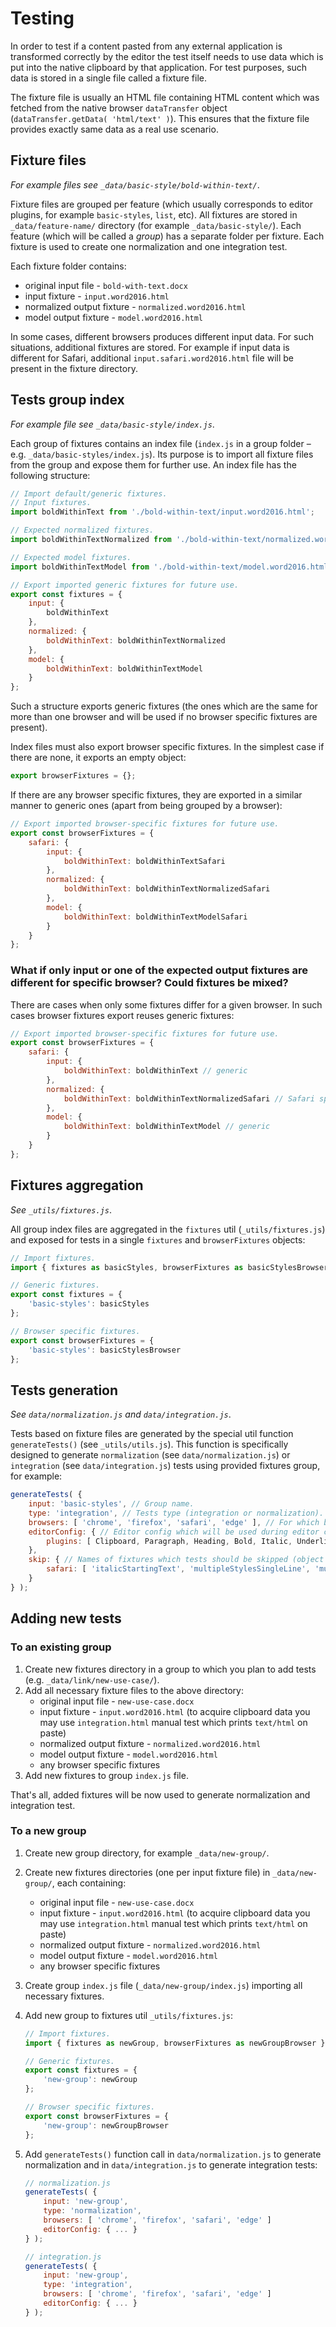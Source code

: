 # Testing

In order to test if a content pasted from any external application is transformed correctly by the editor the test itself needs to use data which is put into the native clipboard by that application. For test purposes, such data is stored in a single file called a fixture file.

The fixture file is usually an HTML file containing HTML content which was fetched from the native browser `dataTransfer` object (`dataTransfer.getData( 'html/text' )`). This ensures that the fixture file provides exactly same data as a real use scenario.

## Fixture files

_For example files see `_data/basic-style/bold-within-text/`_.

Fixture files are grouped per feature (which usually corresponds to editor plugins, for example `basic-styles`, `list`, etc). All fixtures are stored in `_data/feature-name/` directory (for example `_data/basic-style/`). Each feature (which will be called a *group*) has a separate folder per fixture. Each fixture is used to create one normalization and one integration test.

Each fixture folder contains:

- original input file - `bold-with-text.docx`
- input fixture - `input.word2016.html`
- normalized output fixture - `normalized.word2016.html`
- model output fixture - `model.word2016.html`

In some cases, different browsers produces different input data. For such situations, additional fixtures are stored. For example if input data is different for Safari, additional `input.safari.word2016.html` file will be present in the fixture directory.

## Tests group index

_For example file see `_data/basic-style/index.js`_.

Each group of fixtures contains an index file (`index.js` in a group folder – e.g. `_data/basic-styles/index.js`). Its purpose is to import all fixture files from the group and expose them for further use. An index file has the following structure:

```js
// Import default/generic fixtures.
// Input fixtures.
import boldWithinText from './bold-within-text/input.word2016.html';

// Expected normalized fixtures.
import boldWithinTextNormalized from './bold-within-text/normalized.word2016.html';

// Expected model fixtures.
import boldWithinTextModel from './bold-within-text/model.word2016.html';

// Export imported generic fixtures for future use.
export const fixtures = {
	input: {
		boldWithinText
	},
	normalized: {
		boldWithinText: boldWithinTextNormalized
	},
	model: {
		boldWithinText: boldWithinTextModel
	}
};
```

Such a structure exports generic fixtures (the ones which are the same for more than one browser and will be used if no browser specific fixtures are present).

Index files must also export browser specific fixtures. In the simplest case if there are none, it exports an empty object:

```js
export browserFixtures = {};
```

If there are any browser specific fixtures, they are exported in a similar manner to generic ones (apart from being grouped by a browser):

```js
// Export imported browser-specific fixtures for future use.
export const browserFixtures = {
	safari: {
		input: {
			boldWithinText: boldWithinTextSafari
		},
		normalized: {
			boldWithinText: boldWithinTextNormalizedSafari
		},
		model: {
			boldWithinText: boldWithinTextModelSafari
		}
	}
};
```

### What if only input or one of the expected output fixtures are different for specific browser? Could fixtures be mixed?

There are cases when only some fixtures differ for a given browser. In such cases browser fixtures export reuses generic fixtures:

```js
// Export imported browser-specific fixtures for future use.
export const browserFixtures = {
	safari: {
		input: {
			boldWithinText: boldWithinText // generic
		},
		normalized: {
			boldWithinText: boldWithinTextNormalizedSafari // Safari specific
		},
		model: {
			boldWithinText: boldWithinTextModel // generic
		}
	}
};
```

## Fixtures aggregation

_See `_utils/fixtures.js`_.

All group index files are aggregated in the `fixtures` util (`_utils/fixtures.js`) and exposed for tests in a single `fixtures` and `browserFixtures` objects:

```js
// Import fixtures.
import { fixtures as basicStyles, browserFixtures as basicStylesBrowser } from '../_data/basic-styles/index.js';

// Generic fixtures.
export const fixtures = {
	'basic-styles': basicStyles
};

// Browser specific fixtures.
export const browserFixtures = {
	'basic-styles': basicStylesBrowser
};
```

## Tests generation

_See `data/normalization.js` and `data/integration.js`_.

Tests based on fixture files are generated by the special util function `generateTests()` (see `_utils/utils.js`). This function is specifically designed to generate `normalization` (see `data/normalization.js`) or `integration` (see `data/integration.js`) tests using provided fixtures group, for example:

```js
generateTests( {
	input: 'basic-styles', // Group name.
	type: 'integration', // Tests type (integration or normalization).
	browsers: [ 'chrome', 'firefox', 'safari', 'edge' ], // For which browsers generate tests.
	editorConfig: { // Editor config which will be used during editor creation which is used in tests.
		plugins: [ Clipboard, Paragraph, Heading, Bold, Italic, Underline, Strikethrough, Pastefromdocuments ]
	},
	skip: { // Names of fixtures which tests should be skipped (object `key` is the name of the browser for which to skip tests).
		safari: [ 'italicStartingText', 'multipleStylesSingleLine', 'multipleStylesMultiline' ] // Skip due to spacing issue (#13).
	}
} );
```

## Adding new tests

### To an existing group

1. Create new fixtures directory in a group to which you plan to add tests (e.g. `_data/link/new-use-case/`).
2. Add all necessary fixture files to the above directory:
	* original input file - `new-use-case.docx`
	* input fixture - `input.word2016.html` (to acquire clipboard data you may use `integration.html` manual test which prints `text/html` on paste)
	* normalized output fixture - `normalized.word2016.html`
	* model output fixture - `model.word2016.html`
	* any browser specific fixtures
3. Add new fixtures to group `index.js` file.

That's all, added fixtures will be now used to generate normalization and integration test.

### To a new group

1. Create new group directory, for example `_data/new-group/`.
2. Create new fixtures directories (one per input fixture file) in `_data/new-group/`, each containing:
	* original input file - `new-use-case.docx`
	* input fixture - `input.word2016.html` (to acquire clipboard data you may use `integration.html` manual test which prints `text/html` on paste)
	* normalized output fixture - `normalized.word2016.html`
	* model output fixture - `model.word2016.html`
	* any browser specific fixtures
3. Create group `index.js` file (`_data/new-group/index.js`) importing all necessary fixtures.
4. Add new group to fixtures util `_utils/fixtures.js`:

	```js
	// Import fixtures.
	import { fixtures as newGroup, browserFixtures as newGroupBrowser } from '../_data/new-group/index.js';

	// Generic fixtures.
	export const fixtures = {
		'new-group': newGroup
	};

	// Browser specific fixtures.
	export const browserFixtures = {
		'new-group': newGroupBrowser
	};
	```

5. Add `generateTests()` function call in `data/normalization.js` to generate normalization and in `data/integration.js` to generate integration tests:

	```js
	// normalization.js
	generateTests( {
		input: 'new-group',
		type: 'normalization',
		browsers: [ 'chrome', 'firefox', 'safari', 'edge' ]
		editorConfig: { ... }
	} );

	// integration.js
	generateTests( {
		input: 'new-group',
		type: 'integration',
		browsers: [ 'chrome', 'firefox', 'safari', 'edge' ]
		editorConfig: { ... }
	} );
	```
